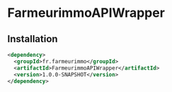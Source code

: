 # FarmeurimmoAPIWrapper

## Installation

```xml
<dependency>
  <groupId>fr.farmeurimmo</groupId>
  <artifactId>FarmeurimmoAPIWrapper</artifactId>
  <version>1.0.0-SNAPSHOT</version>
</dependency>
```